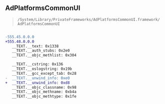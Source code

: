 ## AdPlatformsCommonUI

> `/System/Library/PrivateFrameworks/AdPlatformsCommonUI.framework/AdPlatformsCommonUI`

```diff

-555.45.0.0.0
+555.48.0.0.0
   __TEXT.__text: 0x1338
   __TEXT.__auth_stubs: 0x2e0
   __TEXT.__objc_methlist: 0x304

   __TEXT.__cstring: 0x136
   __TEXT.__oslogstring: 0x19b
   __TEXT.__gcc_except_tab: 0x28
-  __TEXT.__unwind_info: 0xe0
+  __TEXT.__unwind_info: 0xd8
   __TEXT.__objc_classname: 0x98
   __TEXT.__objc_methname: 0xb4a
   __TEXT.__objc_methtype: 0x1fe

```
